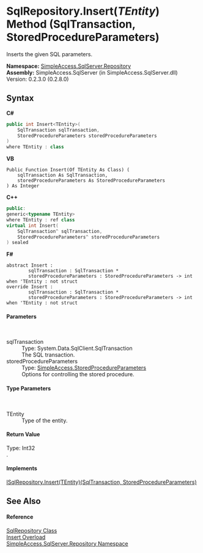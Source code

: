 # SqlRepository.Insert(*TEntity*) Method (SqlTransaction, StoredProcedureParameters)
 

Inserts the given SQL parameters.

**Namespace:**&nbsp;<a href="7ca62ec4-9e1e-7797-72d1-08cdad8b8511">SimpleAccess.SqlServer.Repository</a><br />**Assembly:**&nbsp;SimpleAccess.SqlServer (in SimpleAccess.SqlServer.dll) Version: 0.2.3.0 (0.2.8.0)

## Syntax

**C#**<br />
``` C#
public int Insert<TEntity>(
	SqlTransaction sqlTransaction,
	StoredProcedureParameters storedProcedureParameters
)
where TEntity : class

```

**VB**<br />
``` VB
Public Function Insert(Of TEntity As Class) ( 
	sqlTransaction As SqlTransaction,
	storedProcedureParameters As StoredProcedureParameters
) As Integer
```

**C++**<br />
``` C++
public:
generic<typename TEntity>
where TEntity : ref class
virtual int Insert(
	SqlTransaction^ sqlTransaction, 
	StoredProcedureParameters^ storedProcedureParameters
) sealed
```

**F#**<br />
``` F#
abstract Insert : 
        sqlTransaction : SqlTransaction * 
        storedProcedureParameters : StoredProcedureParameters -> int  when 'TEntity : not struct
override Insert : 
        sqlTransaction : SqlTransaction * 
        storedProcedureParameters : StoredProcedureParameters -> int  when 'TEntity : not struct
```


#### Parameters
&nbsp;<dl><dt>sqlTransaction</dt><dd>Type: System.Data.SqlClient.SqlTransaction<br />The SQL transaction.</dd><dt>storedProcedureParameters</dt><dd>Type: <a href="1e3afd83-1b60-7d93-412a-daa2862067e2">SimpleAccess.StoredProcedureParameters</a><br />Options for controlling the stored procedure.</dd></dl>

#### Type Parameters
&nbsp;<dl><dt>TEntity</dt><dd>Type of the entity.</dd></dl>

#### Return Value
Type: Int32<br />.

#### Implements
<a href="b134d2b3-921d-81b0-41b7-5b9fd1f53479">ISqlRepository.Insert(TEntity)(SqlTransaction, StoredProcedureParameters)</a><br />

## See Also


#### Reference
<a href="0ff2b0ef-5784-3948-375a-e5aebc484660">SqlRepository Class</a><br /><a href="591602dd-c84a-5472-a365-826f82412718">Insert Overload</a><br /><a href="7ca62ec4-9e1e-7797-72d1-08cdad8b8511">SimpleAccess.SqlServer.Repository Namespace</a><br />